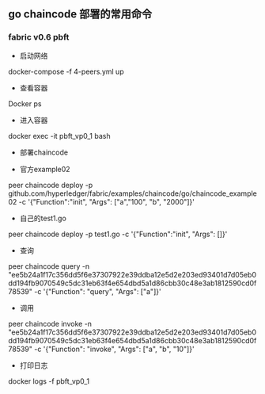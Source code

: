 ## go chaincode 部署的常用命令
### fabric v0.6 pbft

* 启动网络

docker-compose -f 4-peers.yml up

* 查看容器

Docker ps

* 进入容器

docker exec -it pbft_vp0_1 bash

* 部署chaincode

* 官方example02

peer chaincode deploy -p github.com/hyperledger/fabric/examples/chaincode/go/chaincode_example02 -c '{"Function":"init", "Args": ["a","100", "b", "2000"]}'

* 自己的test1.go

peer chaincode deploy -p test1.go -c '{"Function":"init", "Args": []}'

* 查询

peer chaincode query -n "ee5b24a1f17c356dd5f6e37307922e39ddba12e5d2e203ed93401d7d05eb0dd194fb9070549c5dc31eb63f4e654dbd5a1d86cbb30c48e3ab1812590cd0f78539"   -c '{"Function": "query", "Args": ["a"]}' 


* 调用

peer chaincode invoke -n "ee5b24a1f17c356dd5f6e37307922e39ddba12e5d2e203ed93401d7d05eb0dd194fb9070549c5dc31eb63f4e654dbd5a1d86cbb30c48e3ab1812590cd0f78539" -c '{"Function": "invoke", "Args": ["a", "b", "10"]}'

* 打印日志

docker logs -f pbft_vp0_1



